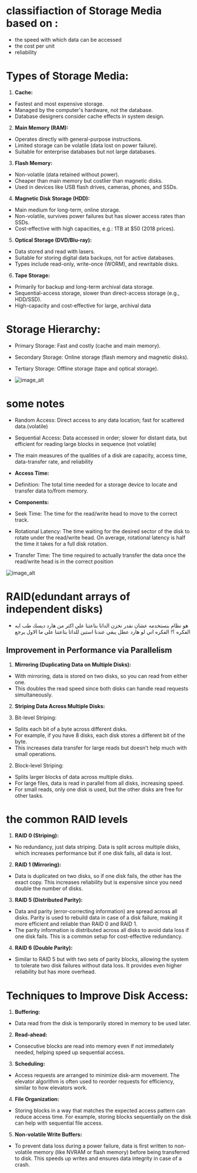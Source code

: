# classifiaction of Storage Media based on :
- the speed with which data can be accessed
- the cost per unit
- reliability
# Types of Storage Media:
1. **Cache:**
- Fastest and most expensive storage.
- Managed by the computer's hardware, not the database.
- Database designers consider cache effects in system design.
  
2. **Main Memory (RAM):**
- Operates directly with general-purpose instructions.
- Limited storage can be volatile (data lost on power failure).
- Suitable for enterprise databases but not large databases.

3. **Flash Memory:**
- Non-volatile (data retained without power).
- Cheaper than main memory but costlier than magnetic disks.
- Used in devices like USB flash drives, cameras, phones, and SSDs.

4. **Magnetic Disk Storage (HDD):**
- Main medium for long-term, online storage.
- Non-volatile, survives power failures but has slower access rates than SSDs.
- Cost-effective with high capacities, e.g.: 1TB at $50 (2018 prices).

5. **Optical Storage (DVD/Blu-ray):**
- Data stored and read with lasers.
- Suitable for storing digital data backups, not for active databases.
- Types include read-only, write-once (WORM), and rewritable disks.

6. **Tape Storage:**
- Primarily for backup and long-term archival data storage.
- Sequential-access storage, slower than direct-access storage (e.g., HDD/SSD).
- High-capacity and cost-effective for large, archival data
  

# Storage Hierarchy:
- Primary Storage: Fast and costly (cache and main memory).
- Secondary Storage: Online storage (flash memory and magnetic disks).
- Tertiary Storage: Offline storage (tape and optical storage).
  
- ![image_alt](https://github.com/zeyadhegazy45/DB_Book_Notes/blob/d00527cbf9760c088bbd29e3e1d6d76470516fc2/Ch12(%20Physical%20Storage%20Systems)/storage.png)

  
# some notes 
- Random Access: Direct access to any data location; fast for scattered data.(volatile)
- Sequential Access: Data accessed in order; slower for distant data, but efficient for reading large blocks in sequence (not volatile)
  
- The main measures of the qualities of a disk are capacity, access time, data-transfer rate, and reliability

- **Access Time:**

- Definition: The total time needed for a storage device to locate and transfer data to/from memory.
- **Components:**
- Seek Time: The time for the read/write head to move to the correct track.
- Rotational Latency: The time waiting for the desired sector of the disk to rotate under the read/write head. On average, rotational latency is half the time it takes for a full disk rotation.
- Transfer Time: The time required to actually transfer the data once the read/write head is in the correct position

![image_alt](https://github.com/zeyadhegazy45/DB_Book_Notes/blob/63c7883b70bfea2bee4e583a729712d41fa345ef/Ch12(%20Physical%20Storage%20Systems)/fake_disk.png)

# RAID(edundant arrays of independent disks)
- هو نظام بنستخدمه عشان نقدر نخزن الداتا بتاعتنا علي اكتر من هارد ديسك طب ايه الفكره ؟! الفكره اني لو هارد عطل يبقي عندنا استبن للداتا بتاعتنا علي ما الاول يرجع
## Improvement in Performance via Parallelism
1. **Mirroring (Duplicating Data on Multiple Disks):**

- With mirroring, data is stored on two disks, so you can read from either one.
- This doubles the read speed since both disks can handle read requests simultaneously.

2. **Striping Data Across Multiple Disks:**

1. Bit-level Striping:
- Splits each bit of a byte across different disks.
- For example, if you have 8 disks, each disk stores a different bit of the byte.
- This increases data transfer for large reads but doesn’t help much with small operations.

2. Block-level Striping:
- Splits larger blocks of data across multiple disks.
- For large files, data is read in parallel from all disks, increasing speed.
-  For small reads, only one disk is used, but the other disks are free for other tasks.
# the common RAID levels

1. **RAID 0 (Striping):**
- No redundancy, just data striping. Data is split across multiple disks, which increases performance but if one disk fails, all data is lost.

2. **RAID 1 (Mirroring):**
- Data is duplicated on two disks, so if one disk fails, the other has the exact copy. This increases reliability but is expensive since you need double the number of disks.

3. **RAID 5 (Distributed Parity):**
- Data and parity (error-correcting information) are spread across all disks. Parity is used to rebuild data in case of a disk failure, making it more efficient and reliable than RAID 0 and RAID 1.
- The parity information is distributed across all disks to avoid data loss if one disk fails. This is a common setup for cost-effective redundancy.

4. **RAID 6 (Double Parity):**
- Similar to RAID 5 but with two sets of parity blocks, allowing the system to tolerate two disk failures without data loss. It provides even higher reliability but has more overhead.

# Techniques to Improve Disk Access:

1. **Buffering:**
- Data read from the disk is temporarily stored in memory to be used later.
2. **Read-ahead:**
- Consecutive blocks are read into memory even if not immediately needed, helping speed up sequential access.
3. **Scheduling:**
- Access requests are arranged to minimize disk-arm movement. The elevator algorithm is often used to reorder requests for efficiency, similar to how elevators work.
4. **File Organization:**
- Storing blocks in a way that matches the expected access pattern can reduce access time. For example, storing blocks sequentially on the disk can help with sequential file access.
5. **Non-volatile Write Buffers:**
- To prevent data loss during a power failure, data is first written to non-volatile memory (like NVRAM or flash memory) before being transferred to disk. This speeds up writes and ensures data integrity in case of a crash.
